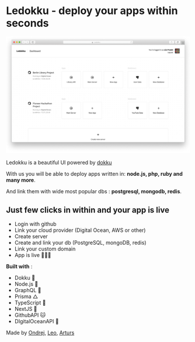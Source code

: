# Ledokku - deploy your apps within seconds

![Dashboard](/images/Dashboard.png)

Ledokku is a beautiful UI powered by [dokku]("dokku")

With us you will be able to deploy apps written in:
**node.js, php, ruby and many more**.

And link them with wide most popular dbs : **postgresql, mongodb, redis**.

## Just few clicks in within and your app is live

- Login with github
- Link your cloud provider (Digital Ocean, AWS or other)
- Create server
- Create and link your db (PostgreSQL, mongoDB, redis)
- Link your custom domain
- App is live 🎉🎉🎉

**Built with** :

- Dokku 🐳
- Node.js 💚
- GraphQL 💓
- Prisma △
- TypeScript 💙
- NextJS 🖤
- GithubAPI 🐱
- DIgitalOceanAPI 🌊

Made by
[Ondrej](https://github.com/orgs/ledokku/people/bartaxyz),
[Leo](https://github.com/orgs/ledokku/people/pradel),
[Arturs](https://github.com/orgs/ledokku/people/Akirtovskis)
